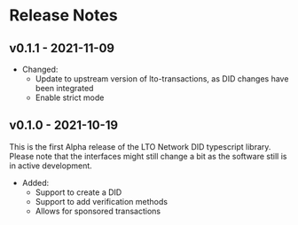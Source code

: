 # Release Notes
## v0.1.1 - 2021-11-09

- Changed:
  - Update to upstream version of lto-transactions, as DID changes have been integrated
  - Enable strict mode

## v0.1.0 - 2021-10-19

This is the first Alpha release of the LTO Network DID typescript library. Please note that the interfaces might still change a bit as the software still is in active development.

- Added:
  * Support to create a DID
  * Support to add verification methods
  * Allows for sponsored transactions
